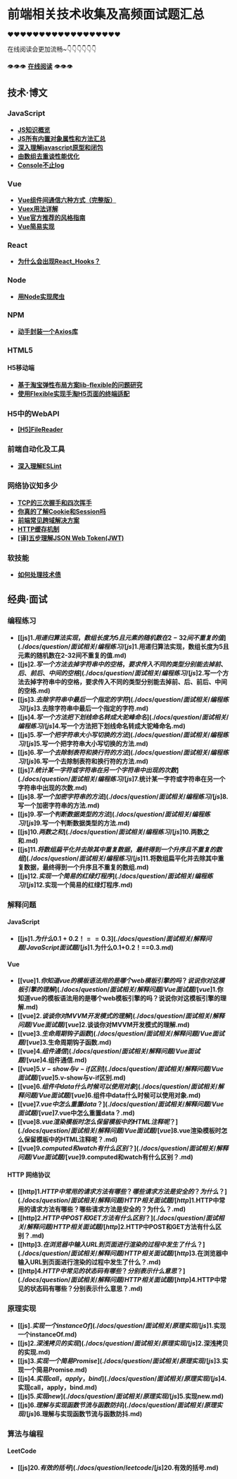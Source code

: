 # 前端相关技术收集及高频面试题汇总

❤❤❤❤❤❤❤❤❤❤❤❤❤❤❤❤❤❤

在线阅读会更加流畅~👇👇👇👇👇👇

👁👁👁 **[在线阅读](https://dancingtx.github.io/web_blog/)** 👁👁👁

## 技术·博文

### JavaScript

- **[JS知识概览](./docs/blog/JavaScript相关/JS知识概览.md)**
- **[JS所有内置对象属性和方法汇总](./docs/blog/JavaScript相关/JS所有内置对象属性和方法汇总.md)**
- **[深入理解javascript原型和闭包](./docs/blog/JavaScript相关/深入理解javascript原型和闭包.md)**
- **[由数组去重谈性能优化](./docs/blog/JavaScript相关/由数组去重谈性能优化.md)**
- **[Console不止log](./docs/blog/JavaScript相关/Console不止log.md)**

### Vue

- **[Vue组件间通信六种方式（完整版）](./docs/blog/Vue相关/Vue组件间通信六种方式（完整版）.md)**
- **[Vuex用法详解](./docs/blog/Vue相关/Vuex用法详解.md)**
- **[Vue官方推荐的风格指南](./docs/blog/Vue相关/Vue官方推荐的风格指南.md)**
- **[Vue简易实现](./docs/blog/Vue相关/Vue简易实现.md)**

### React
- **[为什么会出现React_Hooks？](./docs/blog/React相关/为什么会出现React_Hooks？.md)**

### Node
- **[用Node实现爬虫](./docs/blog/Node相关/用Node实现爬虫.md)**

### NPM
- **[动手封装一个Axios库](./docs/blog/NPM相关/动手封装一个Axios库.md)**

### HTML5

#### H5移动端

- **[基于淘宝弹性布局方案lib-flexible的问题研究](./docs/blog/HTML5相关/H5移动端/基于淘宝弹性布局方案lib-flexible的问题研究.md)**
- **[使用Flexible实现手淘H5页面的终端适配](./docs/blog/HTML5相关/H5移动端/使用Flexible实现手淘H5页面的终端适配.md)**

### H5中的WebAPI

- **[[H5]FileReader](./docs/blog/HTML5相关/H5中的WebAPI/[H5]FileReader.md)**

### 前端自动化及工具

- **[深入理解ESLint](./docs/blog/前端自动化/深入理解ESLint.md)**

### 网络协议知多少

- **[TCP的三次握手和四次挥手](./docs/blog/网络相关/TCP的三次握手和四次挥手.md)**
- **[你真的了解Cookie和Session吗](./docs/blog/网络相关/你真的了解Cookie和Session吗.md)**
- **[前端常见跨域解决方案](./docs/blog/网络相关/前端常见跨域解决方案.md)**
- **[HTTP缓存机制](./docs/blog/网络相关/HTTP缓存机制.md)**
- **[[译]五步理解JSON Web Token(JWT)](./docs/blog/网络相关/[译]五步理解JSONWebToken（JWT）.md)**

### 软技能

- **[如何处理技术债](./docs/blog/软技能/如何处理技术债.md)**

## 经典·面试

### 编程练习

- **[[js]$1.用递归算法实现，数组长度为5且元素的随机数在2-32间不重复的值](./docs/question/面试相关/编程练习/[js]$1.用递归算法实现，数组长度为5且元素的随机数在2-32间不重复的值.md)**
- **[[js]$2.写一个方法去掉字符串中的空格，要求传入不同的类型分别能去掉前、后、前后、中间的空格](./docs/question/面试相关/编程练习/[js]$2.写一个方法去掉字符串中的空格，要求传入不同的类型分别能去掉前、后、前后、中间的空格.md)**
- **[[js]$3.去除字符串中最后一个指定的字符](./docs/question/面试相关/编程练习/[js]$3.去除字符串中最后一个指定的字符.md)**
- **[[js]$4.写一个方法把下划线命名转成大驼峰命名](./docs/question/面试相关/编程练习/[js]$4.写一个方法把下划线命名转成大驼峰命名.md)**
- **[[js]$5.写一个把字符串大小写切换的方法](./docs/question/面试相关/编程练习/[js]$5.写一个把字符串大小写切换的方法.md)**
- **[[js]$6.写一个去除制表符和换行符的方法](./docs/question/面试相关/编程练习/[js]$6.写一个去除制表符和换行符的方法.md)**
- **[[js]$7.统计某一字符或字符串在另一个字符串中出现的次数](./docs/question/面试相关/编程练习/[js]$7.统计某一字符或字符串在另一个字符串中出现的次数.md)**
- **[[js]$8.写一个加密字符串的方法](./docs/question/面试相关/编程练习/[js]$8.写一个加密字符串的方法.md)**
- **[[js]$9.写一个判断数据类型的方法](./docs/question/面试相关/编程练习/[js]$9.写一个判断数据类型的方法.md)**
- **[[js]$10.两数之和](./docs/question/面试相关/编程练习/[js]$10.两数之和.md)**
- **[[js]$11.将数组扁平化并去除其中重复数据，最终得到一个升序且不重复的数组](./docs/question/面试相关/编程练习/[js]$11.将数组扁平化并去除其中重复数据，最终得到一个升序且不重复的数组.md)**
- **[[js]$12.实现一个简易的红绿灯程序](./docs/question/面试相关/编程练习/[js]$12.实现一个简易的红绿灯程序.md)**

### 解释问题

#### JavaScript

- **[[js]$1.为什么0.1+0.2！==0.3](./docs/question/面试相关/解释问题/JavaScript面试题/[js]$1.为什么0.1+0.2！==0.3.md)**

#### Vue

- **[[vue]$1.你知道vue的模板语法用的是哪个web模板引擎的吗？说说你对这模板引擎的理解](./docs/question/面试相关/解释问题/Vue面试题/[vue]$1.你知道vue的模板语法用的是哪个web模板引擎的吗？说说你对这模板引擎的理解.md)**
- **[[vue]$2.谈谈你对MVVM开发模式的理解](./docs/question/面试相关/解释问题/Vue面试题/[vue]$2.谈谈你对MVVM开发模式的理解.md)**
- **[[vue]$3.生命周期钩子函数](./docs/question/面试相关/解释问题/Vue面试题/[vue]$3.生命周期钩子函数.md)**
- **[[vue]$4.组件通信](./docs/question/面试相关/解释问题/Vue面试题/[vue]$4.组件通信.md)**
- **[[vue]$5.v-show与v-if区别](./docs/question/面试相关/解释问题/Vue面试题/[vue]$5.v-show与v-if区别.md)**
- **[[vue]$6.组件中data什么时候可以使用对象](./docs/question/面试相关/解释问题/Vue面试题/[vue]$6.组件中data什么时候可以使用对象.md)**
- **[[vue]$7.vue中怎么重置data？](./docs/question/面试相关/解释问题/Vue面试题/[vue]$7.vue中怎么重置data？.md)**
- **[[vue]$8.vue渲染模板时怎么保留模板中的HTML注释呢？](./docs/question/面试相关/解释问题/Vue面试题/[vue]$8.vue渲染模板时怎么保留模板中的HTML注释呢？.md)**
- **[[vue]$9.computed和watch有什么区别？](./docs/question/面试相关/解释问题/Vue面试题/[vue]$9.computed和watch有什么区别？.md)**

#### HTTP 网络协议

- **[[http]$1.HTTP中常用的请求方法有哪些？哪些请求方法是安全的？为什么？](./docs/question/面试相关/解释问题/HTTP相关面试题/[http]$1.HTTP中常用的请求方法有哪些？哪些请求方法是安全的？为什么？.md)**
- **[[http]$2.HTTP中POST和GET方法有什么区别？](./docs/question/面试相关/解释问题/HTTP相关面试题/[http]$2.HTTP中POST和GET方法有什么区别？.md)**
- **[[http]$3.在浏览器中输入URL到页面进行渲染的过程中发生了什么？](./docs/question/面试相关/解释问题/HTTP相关面试题/[http]$3.在浏览器中输入URL到页面进行渲染的过程中发生了什么？.md)**
- **[[http]$4.HTTP中常见的状态码有哪些？分别表示什么意思？](./docs/question/面试相关/解释问题/HTTP相关面试题/[http]$4.HTTP中常见的状态码有哪些？分别表示什么意思？.md)**

### 原理实现

- **[[js]$.实现一个instanceOf](./docs/question/面试相关/原理实现/[js]$1.实现一个instanceOf.md)**
- **[[js]$2.深浅拷贝的实现](./docs/question/面试相关/原理实现/[js]$2.深浅拷贝的实现.md)**
- **[[js]$3.实现一个简易Promise](./docs/question/面试相关/原理实现/[js]$3.实现一个简易Promise.md)**
- **[[js]$4.实现call，apply，bind](./docs/question/面试相关/原理实现/[js]$4.实现call，apply，bind.md)**
- **[[js]$5.实现new](./docs/question/面试相关/原理实现/[js]$5.实现new.md)**
- **[[js]$6.理解与实现函数节流与函数防抖](./docs/question/面试相关/原理实现/[js]$6.理解与实现函数节流与函数防抖.md)**

### 算法与编程

#### LeetCode

- **[[js]$20.有效的括号](./docs/question/leetcode/[js]$20.有效的括号.md)**
